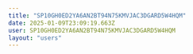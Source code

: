 ```yaml
---
title: "SP10GH0ED2YA6AN2BT94N75KMVJAC3DGARD5W4HQM"
date: 2025-01-09T23:09:19.663Z
user: SP10GH0ED2YA6AN2BT94N75KMVJAC3DGARD5W4HQM
layout: "users"
---
```

    